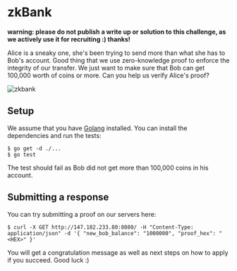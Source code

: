 # zkBank

**warning: please do not publish a write up or solution to this challenge, as we actively use it for recruiting :) thanks!**

Alice is a sneaky one, she's been trying to send more than what she has to Bob's account. Good thing that we use zero-knowledge proof to enforce the integrity of our transfer. We just want to make sure that Bob can get 100,000 worth of coins or more. Can you help us verify Alice's proof?

![zkbank](https://i.imgur.com/N6zakZ8.png)

## Setup

We assume that you have [Golang](https://go.dev/) installed. You can install the dependencies and run the tests:

```shell
$ go get -d ./...
$ go test
```

The test should fail as Bob did not get more than 100,000 coins in his account.

## Submitting a response

You can try submitting a proof on our servers here:

```shell
$ curl -X GET http://147.182.233.80:8080/ -H "Content-Type: application/json" -d '{ "new_bob_balance": "1000000", "proof_hex": "<HEX>" }'
```

You will get a congratulation message as well as next steps on how to apply if you succeed. Good luck :)
